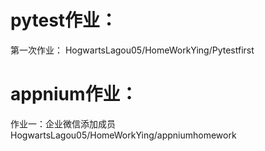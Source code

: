 # pytest作业：
第一次作业：
    HogwartsLagou05/HomeWorkYing/Pytestfirst
# appnium作业：
作业一：企业微信添加成员
    HogwartsLagou05/HomeWorkYing/appniumhomework
